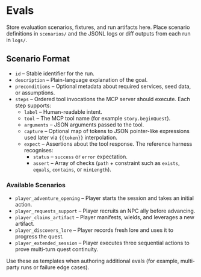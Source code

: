 # Evals

Store evaluation scenarios, fixtures, and run artifacts here. Place scenario definitions in `scenarios/` and the JSONL logs or diff outputs from each run in `logs/`.

## Scenario Format
- `id` – Stable identifier for the run.
- `description` – Plain-language explanation of the goal.
- `preconditions` – Optional metadata about required services, seed data, or assumptions.
- `steps` – Ordered tool invocations the MCP server should execute. Each step supports:
  - `label` – Human-readable intent.
  - `tool` – The MCP tool name (for example `story.beginQuest`).
  - `arguments` – JSON arguments passed to the tool.
  - `capture` – Optional map of tokens to JSON pointer-like expressions used later via `{{token}}` interpolation.
  - `expect` – Assertions about the tool response. The reference harness recognises:
    - `status` – `success` or `error` expectation.
    - `assert` – Array of checks (`path` + constraint such as `exists`, `equals`, `contains`, or `minLength`).

### Available Scenarios
- `player_adventure_opening` – Player starts the session and takes an initial action.
- `player_requests_support` – Player recruits an NPC ally before advancing.
- `player_claims_artifact` – Player manifests, wields, and leverages a new artifact.
- `player_discovers_lore` – Player records fresh lore and uses it to progress the quest.
- `player_extended_session` – Player executes three sequential actions to prove multi-turn quest continuity.

Use these as templates when authoring additional evals (for example, multi-party runs or failure edge cases).
